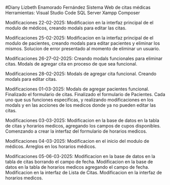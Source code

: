#Diany Lizbeth Enamorado Fernández
Sistema Web de citas médicas
Herramientas:
  Visual Studio Code
  SQL Server
  Xampp
  Composer

  Modificaciones 22-02-2025:
    Modificacion en la interfaz principal de el modulo de médicos, creando modals para editar las citas.

  Modificaciones 25-02-2025:
    Modificacion en la interfaz principal de el modulo de pacientes, creando modals para editar pacientes y eliminar los mismos.
    Solucion de error presentado al momento de eliminar un usuario.

  Modificaciones 26-27-02-2025:
    Creando modals funcionales para eliminar citas.
    Modals de agregar cita en proceso de que sea funcional.

  
  Modificaciones 28-02-2025:
    Modals de agregar cita funcional.
    Creando modals para editar citas.

  Modificaciones 01-03-2025:
    Modals de agregar pacientes funcional.
    Finalizado el formulario de citas.
    Finalizado el formulario de Pacientes.
    Cada uno que sus funciones especificas, y realizando modificaciones en los modals y en las acciones
    de los medicos donde ya no pueden editar las citas.

  Modificaciones 03-03-2025:
    Modificacion en la base de datos en la tabla de citas y horarios medicos, agregando los campos de cupos disponibles.
    Comenzando a crear la interfaz del formulario de horarios medicos.
      
  Modificaciones 04-03-2025:
    Modificacion en el inicio del modulo de médicos.
    Arreglos en los horarios médicos.

  Modificaciones 05-06-03-2025:
    Modificacion en la base de datos en la tabla de citas borrando el campo de fecha.
    Modificacion en la base de datos en la tabla de horarios medicos agregando el campo de fecha.
    Modificacion en la interfaz de Lista de Citas.
    Modificacion en la interfaz de horarios medicos.



